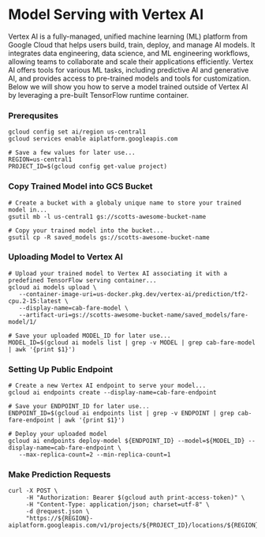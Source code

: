 # Model Serving with Vertex AI
Vertex AI is a fully-managed, unified machine learning (ML) platform from Google Cloud that helps users build, train, deploy, and manage AI models. It integrates data engineering, data science, and ML engineering workflows, allowing teams to collaborate and scale their applications efficiently. Vertex AI offers tools for various ML tasks, including predictive AI and generative AI, and provides access to pre-trained models and tools for customization. Below we will show you how to serve a model trained outside of Vertex AI by leveraging a pre-built TensorFlow runtime container.

### Prerequsites
```
gcloud config set ai/region us-central1
gcloud services enable aiplatform.googleapis.com

# Save a few values for later use... 
REGION=us-central1
PROJECT_ID=$(gcloud config get-value project)
```

### Copy Trained Model into GCS Bucket
```
# Create a bucket with a globaly unique name to store your trained model in...
gsutil mb -l us-central1 gs://scotts-awesome-bucket-name

# Copy your trained model into the bucket...
gsutil cp -R saved_models gs://scotts-awesome-bucket-name
```

### Uploading Model to Vertex AI
```
# Upload your trained model to Vertex AI associating it with a predefined TensorFlow serving container...
gcloud ai models upload \
   --container-image-uri=us-docker.pkg.dev/vertex-ai/prediction/tf2-cpu.2-15:latest \
   --display-name=cab-fare-model \
   --artifact-uri=gs://scotts-awesome-bucket-name/saved_models/fare-model/1/

# Save your uploaded MODEL_ID for later use...
MODEL_ID=$(gcloud ai models list | grep -v MODEL | grep cab-fare-model | awk '{print $1}')
```
### Setting Up Public Endpoint 
```
# Create a new Vertex AI endpoint to serve your model...
gcloud ai endpoints create --display-name=cab-fare-endpoint

# Save your ENDPOINT_ID for later use...
ENDPOINT_ID=$(gcloud ai endpoints list | grep -v ENDPOINT | grep cab-fare-endpoint | awk '{print $1}')

# Deploy your uploaded model
gcloud ai endpoints deploy-model ${ENDPOINT_ID} --model=${MODEL_ID} --display-name=cab-fare-endpoint \
   --max-replica-count=2 --min-replica-count=1
```
### Make Prediction Requests
```
curl -X POST \
     -H "Authorization: Bearer $(gcloud auth print-access-token)" \
     -H "Content-Type: application/json; charset=utf-8" \
     -d @request.json \
     "https://${REGION}-aiplatform.googleapis.com/v1/projects/${PROJECT_ID}/locations/${REGION}/endpoints/${ENDPOINT_ID}:predict"
```
